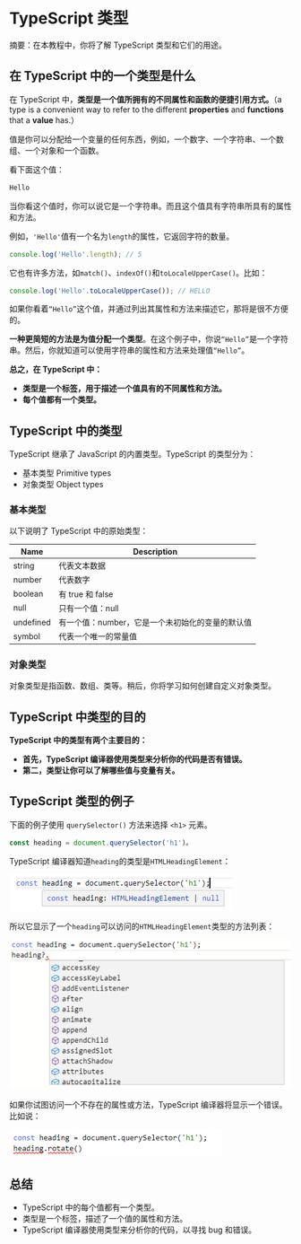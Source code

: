 # TypeScript 类型

摘要：在本教程中，你将了解 TypeScript 类型和它们的用途。

## 在 TypeScript 中的一个类型是什么

在 TypeScript 中，**类型是一个值所拥有的不同属性和函数的便捷引用方式。**（a type is a convenient way to refer to the different **properties** and **functions** that a **value** has.）

值是你可以分配给一个变量的任何东西，例如，一个数字、一个字符串、一个数组、一个对象和一个函数。

看下面这个值：

```ts
Hello
```

当你看这个值时，你可以说它是一个字符串。而且这个值具有字符串所具有的属性和方法。

例如，`'Hello'`值有一个名为`length`的属性，它返回字符的数量。

```ts
console.log('Hello'.length); // 5
```

它也有许多方法，如`match()`、`indexOf()`和`toLocaleUpperCase()`。比如：


```ts
console.log('Hello'.toLocaleUpperCase()); // HELLO
```

如果你看着`“Hello”`这个值，并通过列出其属性和方法来描述它，那将是很不方便的。

**一种更简短的方法是为值分配一个类型**。在这个例子中，你说`“Hello”`是一个字符串。然后，你就知道可以使用字符串的属性和方法来处理值`“Hello”`。

**总之，在 TypeScript 中：**

- **类型是一个标签，用于描述一个值具有的不同属性和方法。**
- **每个值都有一个类型。**

## TypeScript 中的类型

TypeScript 继承了 JavaScript 的内置类型。TypeScript 的类型分为：

- 基本类型 Primitive types
- 对象类型 Object types

### 基本类型

以下说明了 TypeScript 中的原始类型：


Name | Description
---------|----------
 string | 代表文本数据
 number | 代表数字
 boolean | 有 true 和 false
 null | 只有一个值：null
 undefined | 有一个值：number，它是一个未初始化的变量的默认值
 symbol | 代表一个唯一的常量值

 ### 对象类型

对象类型是指函数、数组、类等。稍后，你将学习如何创建自定义对象类型。

## TypeScript 中类型的目的

**TypeScript 中的类型有两个主要目的：**

- **首先，TypeScript 编译器使用类型来分析你的代码是否有错误。**
- **第二，类型让你可以了解哪些值与变量有关。**

## TypeScript 类型的例子

下面的例子使用 `querySelector()` 方法来选择 `<h1>` 元素。

```ts
const heading = document.querySelector('h1')。
```

TypeScript 编译器知道`heading`的类型是`HTMLHeadingElement`：

<img src="/TypeScript-types-example-1.png"/>

所以它显示了一个`heading`可以访问的`HTMLHeadingElement`类型的方法列表：

<img src="/TypeScript-types-properties-and-methods.png"/>

如果你试图访问一个不存在的属性或方法，TypeScript 编译器将显示一个错误。比如说：

<img src="/TypeScript-types-error.png"/>

## 总结

- TypeScript 中的每个值都有一个类型。
- 类型是一个标签，描述了一个值的属性和方法。
- TypeScript 编译器使用类型来分析你的代码，以寻找 bug 和错误。
